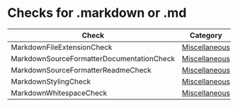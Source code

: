 # Checks for .markdown or .md

Check | Category | Description
----- | -------- | -----------
MarkdownFileExtensionCheck | [Miscellaneous](miscellaneous_checks.markdown#miscellaneous-checks) | |
MarkdownSourceFormatterDocumentationCheck | [Miscellaneous](miscellaneous_checks.markdown#miscellaneous-checks) | |
MarkdownSourceFormatterReadmeCheck | [Miscellaneous](miscellaneous_checks.markdown#miscellaneous-checks) | |
MarkdownStylingCheck | [Miscellaneous](miscellaneous_checks.markdown#miscellaneous-checks) | |
MarkdownWhitespaceCheck | [Miscellaneous](miscellaneous_checks.markdown#miscellaneous-checks) | |